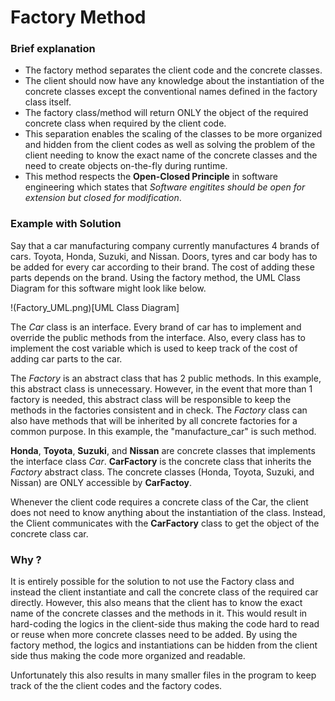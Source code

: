 # Factory Method

### Brief explanation
- The factory method separates the client code and the concrete classes.
- The client should now have any knowledge about the instantiation of the concrete classes except the conventional names defined in the factory class itself.
- The factory class/method will return ONLY the object of the required concrete class when required by the client code.
- This separation enables the scaling of the classes to be more organized and hidden from the client codes as well as solving the problem of the client needing to know the exact name of the concrete classes and the need to create objects on-the-fly during runtime.
- This method respects the **Open-Closed Principle** in software engineering which states that _Software engitites should be open for extension but closed for modification_.

### Example with Solution
Say that a car manufacturing company currently manufactures 4 brands of cars. Toyota, Honda, Suzuki, and Nissan. Doors, tyres and car body has to be added for every car according to their brand. The cost of adding these parts depends on the brand. Using the factory method, the UML Class Diagram for this software might look like below.

!(Factory_UML.png)[UML Class Diagram]

The _Car_ class is an interface. Every brand of car has to implement and override the public methods from the interface. Also, every class has to implement the cost variable which is used to keep track of the cost of adding car parts to the car. 

The _Factory_ is an abstract class that has 2 public methods. In this example, this abstract class is unnecessary. However, in the event that more than 1 factory is needed, this abstract class will be responsible to keep the methods in the factories consistent and in check. The _Factory_ class can also have methods that will be inherited by all concrete factories for a common purpose. In this example, the "manufacture_car" is such method. 

**Honda**, **Toyota**, **Suzuki**, and **Nissan** are concrete classes that implements the interface class _Car_. **CarFactory** is the concrete class that inherits the _Factory_ abstract class. The concrete classes (Honda, Toyota, Suzuki, and Nissan) are ONLY accessible by **CarFactoy**.

Whenever the client code requires a concrete class of the Car, the client does not need to know anything about the instantiation of the class. Instead, the Client communicates with the **CarFactory** class to get the object of the concrete class car. 

### Why ?

It is entirely possible for the solution to not use the Factory class and instead the client instantiate and call the concrete class of the required car directly. However, this also means that the client has to know the exact name of the concrete classes and the methods in it. This would result in hard-coding the logics in the client-side thus making the code hard to read or reuse when more concrete classes need to be added. By using the factory method, the logics and instantiations can be hidden from the client side thus making the code more organized and readable. 

Unfortunately this also results in many smaller files in the program to keep track of the the client codes and the factory codes.
